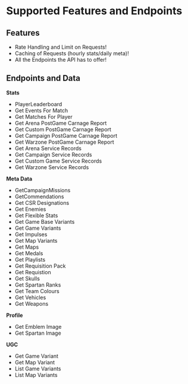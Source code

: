 # Supported Features and Endpoints

## Features
- Rate Handling and Limit on Requests!
- Caching of Requests (hourly stats/daily meta)!
- All the Endpoints the API has to offer!

## Endpoints and Data
**Stats**
- PlayerLeaderboard
- Get Events For Match
- Get Matches For Player
- Get Arena PostGame Carnage Report
- Get Custom PostGame Carnage Report
- Get Campaign PostGame Carnage Report
- Get Warzone PostGame Carnage Report
- Get Arena Service Records
- Get Campaign Service Records
- Get Custom Game Service Records
- Get Warzone Service Records

**Meta Data**
- GetCampaignMissions
- GetCommendations
- Get CSR Designations
- Get Enemies
- Get Flexible Stats
- Get Game Base Variants
- Get Game Variants
- Get Impulses
- Get Map Variants
- Get Maps
- Get Medals
- Get Playlists
- Get Requisition Pack
- Get Requistion
- Get Skulls
- Get Spartan Ranks
- Get Team Colours
- Get Vehicles
- Get Weapons

**Profile**
- Get Emblem Image
- Get Spartan Image

**UGC**
- Get Game Variant
- Get Map Variant
- List Game Variants
- List Map Variants